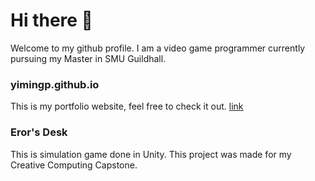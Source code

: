 # Hi there 👋
Welcome to my github profile. I am a video game programmer currently pursuing my Master in SMU Guildhall.

### yimingp.github.io
This is my portfolio website, feel free to check it out. [link](yimingp.github.io)

### Eror's Desk
This is simulation game done in Unity. This project was made for my Creative Computing Capstone. 


